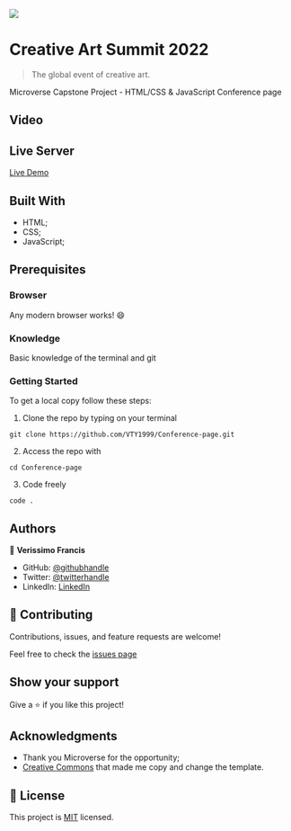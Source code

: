 ![](https://img.shields.io/badge/Microverse-blueviolet)

# Creative Art Summit 2022

> The global event of creative art.

Microverse Capstone Project - HTML/CSS & JavaScript Conference page


## Video


## Live Server
[Live Demo](https://vty1999.github.io/Conference-page/)

## Built With

- HTML;
- CSS;
- JavaScript;

## Prerequisites

### Browser

Any modern browser works! :smile:


### Knowledge

Basic knowledge of the terminal and git


### Getting Started

To get a local copy follow these steps:

1. Clone the repo by typing on your terminal

```
git clone https://github.com/VTY1999/Conference-page.git
```

2. Access the repo with

```
cd Conference-page
```

3. Code freely

```
code .
```


## Authors

👤 **Verissimo Francis**

- GitHub: [@githubhandle](https://github.com/VTY1999)
- Twitter: [@twitterhandle](https://twitter.com/verissimoty?s=09)
- LinkedIn: [LinkedIn](https://www.linkedin.com/in/francis-verissimo-b5b4521b1/)


## 🤝 Contributing

Contributions, issues, and feature requests are welcome!

Feel free to check the [issues page](https://github.com/VTY1999/Conference-page/issues)


## Show your support

Give a ⭐️ if you like this project!


## Acknowledgments

- Thank you Microverse for the opportunity;
- [Creative Commons](https://creativecommons.org/licenses/by-nc/4.0/) that made me copy and change the template.


## 📝 License

This project is [MIT](./MIT.md) licensed.
